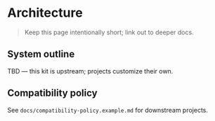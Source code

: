 # Architecture

> Keep this page intentionally short; link out to deeper docs.

## System outline
TBD — this kit is upstream; projects customize their own.

## Compatibility policy
See `docs/compatibility-policy.example.md` for downstream projects.
